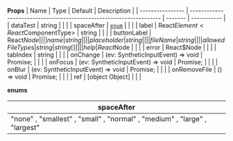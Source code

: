 **Props**
| Name | Type | Default | Description |
| ---------------- | ------------------------------------------------------------------- | ------- | ----------- |
| dataTest | string | | |
| spaceAfter | [`enum`](#enum) | | |
| label | React$Element<React$ComponentType<any>> | string | | |
| buttonLabel | React$Node                                                          |         |             |
| name             | string                                                              |         |             |
| placeholder      | string                                                              |         |             |
| fileName         | string                                                              |         |             |
| allowedFileTypes | string | string[]                                                   |         |             |
| help             | React$Node | | |
| error | React\$Node | | |
| tabIndex | string | | |
| onChange | (ev: SyntheticInputEvent<HTMLInputElement>) => void | Promise<any>; | | |
| onFocus | (ev: SyntheticInputEvent<HTMLInputElement>) => void | Promise<any>; | | |
| onBlur | (ev: SyntheticInputEvent<HTMLInputElement>) => void | Promise<any>; | | |
| onRemoveFile | () => void | Promise<any>; | | |
| ref | [object Object] | | |

**enums**

| **spaceAfter**                                                            |
| ------------------------------------------------------------------------- |
| "none" , "smallest" , "small" , "normal" , "medium" , "large" , "largest" |
